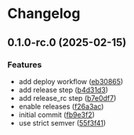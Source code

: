 # Changelog

## 0.1.0-rc.0 (2025-02-15)

### Features

* add deploy workflow ([eb30865](https://github.com/jiegoguanzon/release-workflow-test/commit/eb30865a6bcc964fcade537c68822e47014fed41))
* add release step ([b4d31d3](https://github.com/jiegoguanzon/release-workflow-test/commit/b4d31d347312cc93a13add5df5e3cfbb414569f9))
* add release_rc step ([b7e0df7](https://github.com/jiegoguanzon/release-workflow-test/commit/b7e0df76548f8365b27b0078a0db113721691345))
* enable releases ([f26a3ac](https://github.com/jiegoguanzon/release-workflow-test/commit/f26a3ac5a878429217c2d5a0e41b66c430e49bcd))
* initial commit ([fb9e3f2](https://github.com/jiegoguanzon/release-workflow-test/commit/fb9e3f2cd1de643ae4ead9c6b6aca285b6915b41))
* use strict semver ([55f3f41](https://github.com/jiegoguanzon/release-workflow-test/commit/55f3f41eb6ff6d6edbb77a0c8505bca3e3e6ec6b))
